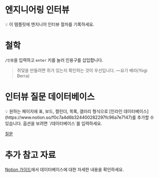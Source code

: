 # 엔지니어링 인터뷰

<aside>
💡 이 템플릿에 엔지니어 인터뷰 절차를 기록하세요.

</aside>

# 철학

`/인용`을 입력하고 `enter` 키를 눌러 인용구를 삽입합니다.

> 쥐덫을 만들려면 쥐가 있는지 확인하는 것이 우선입니다. —요기 베라(Yogi Berra)
> 

# 인터뷰 질문 데이터베이스

<aside>
💡 원하는 페이지에 표, 보드, 캘린더, 목록, 갤러리 형식으로 [인라인 데이터베이스](https://www.notion.so/f0c7a4d6b324400282297fc96a7e7147)를 추가할 수 있습니다. 옵션을 보려면 `/데이터베이스`를 입력하세요.

</aside>

[질문](%E1%84%8B%E1%85%A6%E1%86%AB%E1%84%8C%E1%85%B5%E1%84%82%E1%85%B5%E1%84%8B%E1%85%A5%E1%84%85%E1%85%B5%E1%86%BC%20%E1%84%8B%E1%85%B5%E1%86%AB%E1%84%90%E1%85%A5%E1%84%87%E1%85%B2%20d4215081d02f4ab68a74e84a8a68b19d/%E1%84%8C%E1%85%B5%E1%86%AF%E1%84%86%E1%85%AE%E1%86%AB%200087ec300e6c49c0bd73930ba376697c.csv)

# 추가 참고 자료

[Notion 가이드](https://www.notion.so/f0c7a4d6b324400282297fc96a7e7147)에서 데이터베이스에 대한 자세한 내용을 확인하세요.